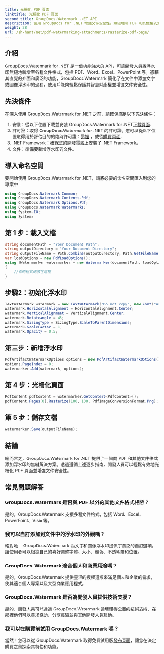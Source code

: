 ```yaml
---
title: 光柵化 PDF 頁面
linktitle: 光柵化 PDF 頁面
second_title: GroupDocs.Watermark .NET API
description: 使用 GroupDocs for .NET 增強文件安全性。無縫地向 PDF 和其他格式添加浮水印。
weight: 28
url: /zh-hant/net/pdf-watermarking-attachments/rasterize-pdf-page/
---
```

## 介紹
GroupDocs.Watermark for .NET 是一個功能強大的 API，可讓開發人員將浮水印無縫地新增至各種文件格式，包括 PDF、Word、Excel、PowerPoint 等。憑藉其直覺的介面和廣泛的功能，GroupDocs.Watermark 簡化了在文件中添加文字或圖像浮水印的過程，使用戶能夠輕鬆保護其智慧財產權並增強文件安全性。
## 先決條件
在深入使用 GroupDocs.Watermark for .NET 之前，請確保滿足以下先決條件：
1. 安裝：從以下位置下載並安裝 GroupDocs.Watermark for .NET[下載頁面](https://releases.groupdocs.com/Watermark/net/).
2. 許可證：取得 GroupDocs.Watermark for .NET 的許可證。您可以從以下位置取得用於評估目的的臨時許可證：[這裡](https://purchase.groupdocs.com/temporary-license/) ，或從[購買頁面](https://purchase.groupdocs.com/buy).
3. .NET Framework：確保您的開發電腦上安裝了 .NET Framework。
4. 文件：準備要新增浮水印的文件。

## 導入命名空間
要開始使用 GroupDocs.Watermark for .NET，請將必要的命名空間匯入到您的專案中：
```csharp
using GroupDocs.Watermark.Common;
using GroupDocs.Watermark.Contents.Pdf;
using GroupDocs.Watermark.Options.Pdf;
using GroupDocs.Watermark.Watermarks;
using System.IO;
using System;
```
## 第 1 步：載入文檔
```csharp
string documentPath = "Your Document Path";
string outputDirectory = "Your Document Directory";
string outputFileName = Path.Combine(outputDirectory, Path.GetFileName(documentPath));
var loadOptions = new PdfLoadOptions();
using (Watermarker watermarker = new Watermarker(documentPath, loadOptions))
{
    //你的程式碼放在這裡
}
```
## 步驟2：初始化浮水印
```csharp
TextWatermark watermark = new TextWatermark("Do not copy", new Font("Arial", 8));
watermark.HorizontalAlignment = HorizontalAlignment.Center;
watermark.VerticalAlignment = VerticalAlignment.Center;
watermark.RotateAngle = 45;
watermark.SizingType = SizingType.ScaleToParentDimensions;
watermark.ScaleFactor = 1;
watermark.Opacity = 0.5;
```
## 第三步：新增浮水印
```csharp
PdfArtifactWatermarkOptions options = new PdfArtifactWatermarkOptions();
options.PageIndex = 0;
watermarker.Add(watermark, options);
```
## 第 4 步：光柵化頁面
```csharp
PdfContent pdfContent = watermarker.GetContent<PdfContent>();
pdfContent.Pages[0].Rasterize(100, 100, PdfImageConversionFormat.Png);
```
## 第 5 步：儲存文檔
```csharp
watermarker.Save(outputFileName);
```

## 結論
總而言之，GroupDocs.Watermark for .NET 提供了一個向 PDF 和其他文件格式添加浮水印的無縫解決方案。透過遵循上述逐步指南，開發人員可以輕鬆有效地光柵化 PDF 頁面並增強文件安全性。
## 常見問題解答
### GroupDocs.Watermark 是否與 PDF 以外的其他文件格式相容？
是的，GroupDocs.Watermark 支援多種文件格式，包括 Word、Excel、PowerPoint、Visio 等。
### 我可以自訂添加到文件中的浮水印的外觀嗎？
絕對地！ GroupDocs.Watermark 為文字和圖像浮水印提供了廣泛的自訂選項，讓使用者可以根據自己的喜好調整字體、大小、顏色、不透明度和位置。
### GroupDocs.Watermark 適合個人和商業用途嗎？
是的，GroupDocs.Watermark 提供靈活的授權選項來滿足個人和企業的需求，使其適合個人專案以及大型商業應用程式。
### GroupDocs.Watermark 是否為開發人員提供技術支援？
是的，開發人員可以透過 GroupDocs.Watermark 論壇獲得全面的技術支持，在那裡他們可以尋求協助、分享經驗並與其他開發人員互動。
### 我可以在購買前試用 GroupDocs.Watermark 嗎？
當然！您可以從 GroupDocs.Watermark 取得免費試用版[發布頁面](https://releases.groupdocs.com/)，讓您在決定購買之前探索其特性和功能。